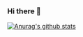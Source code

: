 ### Hi there 👋

[![Anurag's github stats](https://github-readme-stats.vercel.app/api?username=alguojian)](https://github.com/anuraghazra/github-readme-stats)


<!--
**alguojian/alguojian** is a ✨ _special_ ✨ repository because its `README.md` (this file) appears on your GitHub profile.

Here are some ideas to get you started:

- 🔭 I’m currently working on ...
- 🌱 I’m currently learning ...
- 👯 I’m looking to collaborate on ...
- 🤔 I’m looking for help with ...
- 💬 Ask me about ...
- 📫 How to reach me: ...
- 😄 Pronouns: ...
- ⚡ Fun fact: ...
-->
